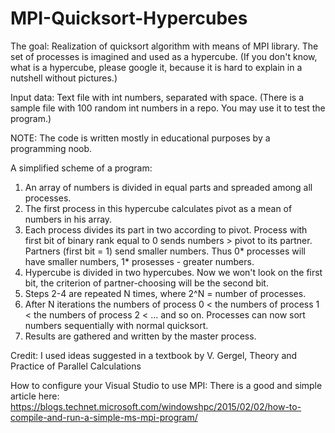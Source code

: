 # MPI-Quicksort-Hypercubes

The goal:
Realization of quicksort algorithm with means of MPI library. The set of processes is imagined and used as a hypercube. 
(If you don't know, what is a hypercube, please google it, because it is hard to explain in a nutshell without pictures.)

Input data:
Text file with int numbers, separated with space.
(There is a sample file with 100 random int numbers in a repo. You may use it to test the program.)

NOTE:
The code is written mostly in educational purposes by a programming noob.

A simplified scheme of a program:

1. An array of numbers is divided in equal parts and spreaded among all processes.
2. The first process in this hypercube calculates pivot as a mean of numbers in his array.
3. Each process divides its part in two according to pivot. Process with first bit of binary rank equal to 0 sends numbers > pivot to its partner. Partners (first bit = 1) send smaller numbers. Thus 0* processes will have smaller numbers, 1* prosesses - greater numbers.
4. Hypercube is divided in two hypercubes. Now we won't look on the first bit, the criterion of partner-choosing will be the second bit.
5. Steps 2-4 are repeated N times, where 2^N = number of processes.
6. After N iterations the numbers of process 0 <  the numbers of process 1 <  the numbers of process 2 < ... and so on. Processes can now sort numbers sequentially with normal quicksort.
7. Results are gathered and written by the master process.

Credit:
I used ideas suggested in a textbook by V. Gergel, Theory and Practice of Parallel Calculations

How to configure your Visual Studio to use MPI:
There is a good and simple article here: https://blogs.technet.microsoft.com/windowshpc/2015/02/02/how-to-compile-and-run-a-simple-ms-mpi-program/



